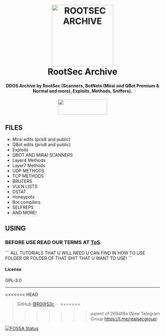 <h1 align="center">
  <br>
  <a href="https://r00ts3c.github.io/"><img src="https://i.imgur.com/5ty5YPN.gif" alt="ROOTSEC ARCHIVE" width="200"></a>
  <br>
  RootSec Archive
  <br>
</h1>

<h4 align="center">DDOS Archive by RootSec (Scanners, BotNets (Mirai and QBot Premium & Normal and more), Exploits, Methods, Sniffers).</h4>
<p align="center">  <a href="https://t.me/rootsechub"><img width="160" height="50" src="https://i.imgur.com/N7AK7XY.png"></a></p>


## FILES

* Mirai edits (priv8 and public)
* QBot edits (priv8 and public)
* Exploits
* QBOT AND MIRAI SCANNERS
* Layer4 Methods
* Layer7 Methods
* UDP METHODS
* TCP METHODS
* BRUTERS
* VULN LISTS
* DSTAT
* Honeypots
* Bot compilers
* SELFREPS
* AND MORE!

## USING

<h3>BEFORE USE READ OUR TERMS AT <a href="https://github.com/R00tS3c/DDOS-RootSec/blob/master/ToS.md">ToS</a>.</h3>
```
ALL TUTORIALS THAT U WILL NEED U CAN FIND IN HOW TO USE FOLDER OR FOLDER OF THAT SHIT THAT U WANT TO USE!
```

#### License

GPL-3.0

---
<<<<<<< HEAD

> GitHub [@R00tS3c](https://github.com/R00tS3c) &nbsp;&middot;&nbsp;
=======
>>>>>>> parent of 2694f8a (New Telegram Group https://t.me/realsecgroup)


[![FOSSA Status](https://app.fossa.io/api/projects/git%2Bgithub.com%2FR00tS3c%2FDDOS-RootSec.svg?type=large)](https://app.fossa.io/projects/git%2Bgithub.com%2FR00tS3c%2FDDOS-RootSec?ref=badge_large)

